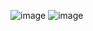 ![image](https://user-images.githubusercontent.com/50910610/130523310-941f784a-9aa6-4d17-8e6a-a511d1f035d6.jpeg)
![image](https://user-images.githubusercontent.com/50910610/130523342-a5e88a5e-28b6-4fee-a70f-036f8cd5c728.jpeg)
